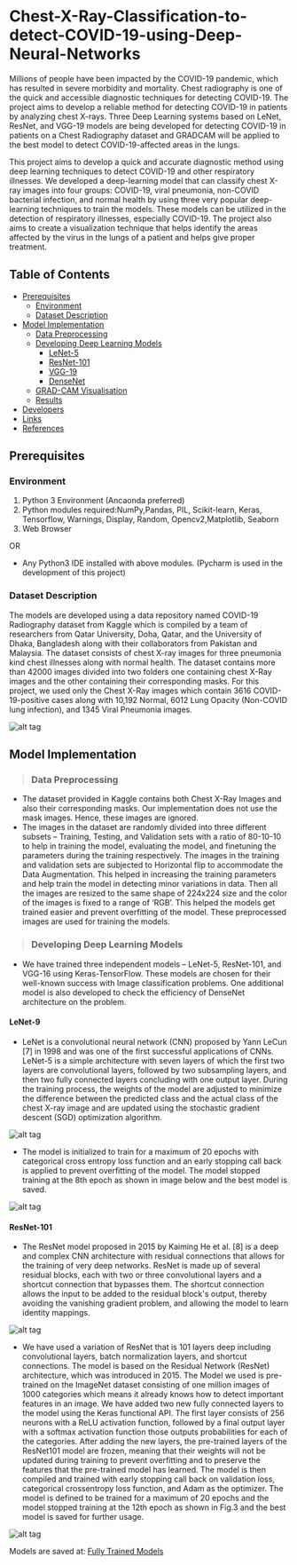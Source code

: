 # Chest-X-Ray-Classification-to-detect-COVID-19-using-Deep-Neural-Networks
Millions of people have been impacted by the COVID-19 pandemic, which has resulted in severe morbidity and mortality. Chest radiography is one of the quick and accessible diagnostic techniques for detecting COVID-19. The project aims to develop a reliable method for detecting COVID-19 in patients by analyzing chest X-rays. Three Deep Learning systems based on LeNet, ResNet, and VGG-19 models are being developed for detecting COVID-19 in patients on a Chest Radiography dataset and GRADCAM will be applied to the best model to detect COVID-19-affected areas in the lungs.

This project aims to develop a quick and accurate diagnostic method using deep learning techniques to detect COVID-19 and other respiratory illnesses. We developed a deep-learning model that can classify chest X-ray images into four groups: COVID-19, viral pneumonia, non-COVID bacterial infection, and normal health by using three very popular deep-learning techniques to train the models. These models can be utilized in the detection of respiratory illnesses, especially COVID-19. The project also aims to create a visualization technique that helps identify the areas affected by the virus in the lungs of a patient and helps give proper treatment.


## Table of Contents
- [Prerequisites](#prerequisites)
    - [Environment](#environment)
    - [Dataset Description](#dataset-description)
- [Model Implementation](#modules)
    - [Data Preprocessing](#dataprep)
    - [Developing Deep Learning Models](#model_dev)
        - [LeNet-5](#lenet)
        - [ResNet-101](#resnet)
        - [VGG-19](#vgg)
        - [DenseNet](#densenet)
  - [GRAD-CAM Visualisation](#gradcam)
  - [Results](#results)
- [Developers](#developers)
- [Links](#links)
- [References](#references)            

## Prerequisites <a name='prerequisites'></a>

### Environment <a name='environment'></a>

1. Python 3 Environment (Ancaonda preferred)
2. Python modules required:NumPy,Pandas, PIL, Scikit-learn, Keras, Tensorflow, Warnings, Display, Random, Opencv2,Matplotlib, Seaborn
3. Web Browser

OR
- Any Python3 IDE installed with above modules. (Pycharm is used in the development of this project)

### Dataset Description <a name='dataset-description'></a>

The models are developed using a data repository named COVID-19 Radiography dataset from Kaggle which is compiled by a team of researchers from Qatar University, Doha, Qatar, and the University of Dhaka, Bangladesh along with their collaborators from Pakistan and Malaysia. The dataset consists of chest X-ray images for three pneumonia kind chest illnesses along with normal health. The dataset contains more than 42000 images divided into two folders one containing chest X-Ray images and the other containing their corresponding masks. For this project, we used only the Chest X-Ray images which contain 3616 COVID-19-positive cases along with 10,192 Normal, 6012 Lung Opacity (Non-COVID lung infection), and 1345 Viral Pneumonia images.

![alt tag](https://github.com/kysgattu/Chest-X-Ray-Classification-to-detect-COVID-19-using-Deep-Neural-Networks/blob/main/Project-Images/DatasetDescription.png)

## Model Implementation<a name='modules'></a>

> ### Data Preprocessing <a name = 'dataprep'></a>

- The dataset provided in Kaggle contains both Chest X-Ray Images and also their corresponding masks. Our implementation does not use the mask images. Hence, these images are ignored.
- The images in the dataset are randomly divided into three different subsets – Training, Testing, and Validation sets with a ratio of 80-10-10 to help in training the model, evaluating the model, and finetuning the parameters during the training respectively. The images in the training and validation sets are subjected to Horizontal flip to accommodate the Data Augmentation. This helped in increasing the training parameters and help train the model in detecting minor variations in data. Then all the images are resized to the same shape of 224x224 size and the color of the images is fixed to a range of ‘RGB’. This helped the models get trained easier and prevent overfitting of the model. These preprocessed images are used for training the models.

> ### Developing Deep Learning Models <a name = 'model_dev'></a>
- We have trained three independent models – LeNet-5, ResNet-101, and VGG-16 using Keras-TensorFlow. These models are chosen for their well-known success with Image classification problems. One additional model is also developed to check the efficiency of DenseNet architecture on the problem.

#### LeNet-9 <a name = 'lenet'></a>
- LeNet is a convolutional neural network (CNN) proposed by Yann LeCun [7] in 1998 and was one of the first successful applications of CNNs. LeNet-5 is a simple architecture with seven layers of which the first two layers are convolutional layers, followed by two subsampling layers, and then two fully connected layers concluding with one output layer. During the training process, the weights of the model are adjusted to minimize the difference between the predicted class and the actual class of the chest X-ray image and are updated using the stochastic gradient descent (SGD) optimization algorithm.

![alt tag](https://github.com/kysgattu/Chest-X-Ray-Classification-to-detect-COVID-19-using-Deep-Neural-Networks/blob/main/Project-Images/lenet_architecture.png)

- The model is initialized to train for a maximum of 20 epochs with categorical cross entropy loss function and an early stopping call back is applied to prevent overfitting of the model. The model stopped training at the 8th epoch as shown in image below and the best model is saved.

![alt tag](https://github.com/kysgattu/Chest-X-Ray-Classification-to-detect-COVID-19-using-Deep-Neural-Networks/blob/main/Project-Images/lenet_training.png)

#### ResNet-101 <a name = 'resnet'></a>
- The ResNet model proposed in 2015 by Kaiming He et al. [8] is a deep and complex CNN architecture with residual connections that allows for the training of very deep networks. ResNet is made up of several residual blocks, each with two or three convolutional layers and a shortcut connection that bypasses them. The shortcut connection allows the input to be added to the residual block's output, thereby avoiding the vanishing gradient problem, and allowing the model to learn identity mappings.

![alt tag](https://github.com/kysgattu/Chest-X-Ray-Classification-to-detect-COVID-19-using-Deep-Neural-Networks/blob/main/Project-Images/resnet_residual_blocks.png)

- We have used a variation of ResNet that is 101 layers deep including convolutional layers, batch normalization layers, and shortcut connections. The model is based on the Residual Network (ResNet) architecture, which was introduced in 2015. The Model we used is pre-trained on the ImageNet dataset consisting of one million images of 1000 categories which means it already knows how to detect important features in an image. We have added two new fully connected layers to the model using the Keras functional API. The first layer consists of 256 neurons with a ReLU activation function, followed by a final output layer with a softmax activation function those outputs probabilities for each of the categories. After adding the new layers, the pre-trained layers of the ResNet101 model are frozen, meaning that their weights will not be updated during training to prevent overfitting and to preserve the features that the pre-trained model has learned. The model is then compiled and trained with early stopping call back on validation loss, categorical crossentropy loss function, and Adam as the optimizer. The model is defined to be trained for a maximum of 20 epochs and the model stopped training at the 12th epoch as shown in Fig.3 and the best model is saved for further usage.

![alt tag](https://github.com/kysgattu/Chest-X-Ray-Classification-to-detect-COVID-19-using-Deep-Neural-Networks/blob/main/Project-Images/resnet_training.png)

Models are saved at: [Fully Trained Models](https://studentuml-my.sharepoint.com/:f:/g/personal/kamalyeshodharshastry_gattu_student_uml_edu/EpG7-B4JXkRMvd-j4QIEOR0B7rRU_Q-eFEKVLYuWtIavdg?e=yLlY11)
